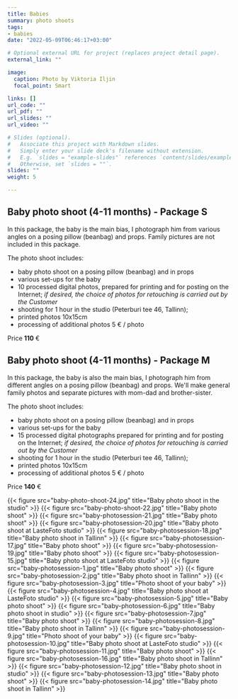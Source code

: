 ```yaml
---
title: Babies
summary: photo shoots
tags:
- babies
date: "2022-05-09T06:46:17+03:00"

# Optional external URL for project (replaces project detail page).
external_link: ""

image:
  caption: Photo by Viktoria Iljin
  focal_point: Smart

links: []
url_code: ""
url_pdf: ""
url_slides: ""
url_video: ""

# Slides (optional).
#   Associate this project with Markdown slides.
#   Simply enter your slide deck's filename without extension.
#   E.g. `slides = "example-slides"` references `content/slides/example-slides.md`.
#   Otherwise, set `slides = ""`.
slides: ""
weight: 5

---
```

## Baby photo shoot (4-11 months) - Package S

In this package, the baby is the main bias, I photograph him from various angles on a posing pillow (beanbag) and props. Family pictures are not included in this package.

The photo shoot includes:
* baby photo shoot on a posing pillow (beanbag) and in props
* various set-ups for the baby
* 10 processed digital photos, prepared for printing and for posting on the Internet;
_if desired, the choice of photos for retouching is carried out by the Customer_
* shooting for 1 hour in the studio (Peterburi tee 46, Tallinn);
* printed photos 10x15cm
* processing of additional photos 5 € / photo

Price **110** €

## Baby photo shoot (4-11 months) - Package M

In this package, the baby is also the main bias, I photograph him from different angles on a posing pillow (beanbag) and props. We'll make general family photos and separate pictures with mom-dad and brother-sister.

The photo shoot includes:
* baby photo shoot on a posing pillow (beanbag) and in props
* various set-ups for the baby
* 15 processed digital photographs prepared for printing and for posting on the Internet;
_if desired, the choice of photos for retouching is carried out by the Customer_
* shooting for 1 hour in the studio (Peterburi tee 46, Tallinn);
* printed photos 10x15cm
* processing of additional photos 5 € / photo

Price **140** €

{{< figure src="baby-photo-shoot-24.jpg" title="Baby photo shoot in the studio" >}}
{{< figure src="baby-photo-shoot-22.jpg" title="Baby photo shoot" >}}
{{< figure src="baby-photosession-21.jpg" title="Baby photo shoot" >}}
{{< figure src="baby-photosession-20.jpg" title="Baby photo shoot at LasteFoto studio" >}}
{{< figure src="baby-photosession-18.jpg" title="Baby photo shoot in Tallinn" >}}
{{< figure src="baby-photosession-17.jpg" title="Baby photo shoot" >}}
{{< figure src="baby-photosession-19.jpg" title="Baby photo shoot" >}}
{{< figure src="baby-photosession-15.jpg" title="Baby photo shoot at LasteFoto studio" >}}
{{< figure src="baby-photosession-1.jpg" title="Baby photo shoot" >}}
{{< figure src="baby-photosession-2.jpg" title="Baby photo shoot in Tallinn" >}}
{{< figure src="baby-photosession-3.jpg" title="Photo shoot of your baby" >}}
{{< figure src="baby-photosession-4.jpg" title="Baby photo shoot at LasteFoto studio" >}}
{{< figure src="baby-photosession-5.jpg" title="Baby photo shoot" >}}
{{< figure src="baby-photosession-6.jpg" title="Baby photo shoot in studio" >}}
{{< figure src="baby-photosession-7.jpg" title="Baby photo shoot" >}}
{{< figure src="baby-photosession-8.jpg" title="Baby photo shoot in Tallinn" >}}
{{< figure src="baby-photosession-9.jpg" title="Photo shoot of your baby" >}}
{{< figure src="baby-photosession-10.jpg" title="Baby photo shoot at LasteFoto studio" >}}
{{< figure src="baby-photosession-11.jpg" title="Baby photo shoot" >}}
{{< figure src="baby-photosession-16.jpg" title="Baby photo shoot in Tallinn" >}}
{{< figure src="baby-photosession-12.jpg" title="Baby photo shoot in studio" >}}
{{< figure src="baby-photosession-13.jpg" title="Baby photo shoot" >}}
{{< figure src="baby-photosession-14.jpg" title="Baby photo shoot in Tallinn" >}}